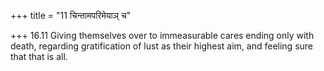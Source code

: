 +++
title = "11 चिन्तामपरिमेयाञ् च"

+++
16.11 Giving themselves over to immeasurable cares ending only with
death, regarding gratification of lust as their highest aim, and feeling
sure that that is all.

